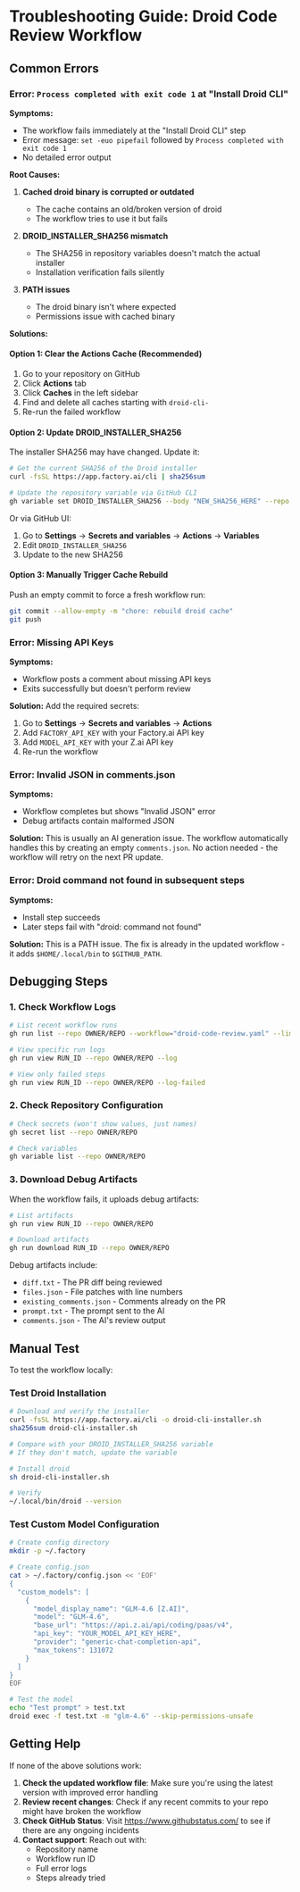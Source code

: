 # Troubleshooting Guide: Droid Code Review Workflow

## Common Errors

### Error: `Process completed with exit code 1` at "Install Droid CLI"

**Symptoms:**
- The workflow fails immediately at the "Install Droid CLI" step
- Error message: `set -euo pipefail` followed by `Process completed with exit code 1`
- No detailed error output

**Root Causes:**

1. **Cached droid binary is corrupted or outdated**
   - The cache contains an old/broken version of droid
   - The workflow tries to use it but fails

2. **DROID_INSTALLER_SHA256 mismatch**
   - The SHA256 in repository variables doesn't match the actual installer
   - Installation verification fails silently

3. **PATH issues**
   - The droid binary isn't where expected
   - Permissions issue with cached binary

**Solutions:**

#### Option 1: Clear the Actions Cache (Recommended)

1. Go to your repository on GitHub
2. Click **Actions** tab
3. Click **Caches** in the left sidebar
4. Find and delete all caches starting with `droid-cli-`
5. Re-run the failed workflow

#### Option 2: Update DROID_INSTALLER_SHA256

The installer SHA256 may have changed. Update it:

```bash
# Get the current SHA256 of the Droid installer
curl -fsSL https://app.factory.ai/cli | sha256sum

# Update the repository variable via GitHub CLI
gh variable set DROID_INSTALLER_SHA256 --body "NEW_SHA256_HERE" --repo YOUR_OWNER/YOUR_REPO
```

Or via GitHub UI:
1. Go to **Settings** → **Secrets and variables** → **Actions** → **Variables**
2. Edit `DROID_INSTALLER_SHA256`
3. Update to the new SHA256

#### Option 3: Manually Trigger Cache Rebuild

Push an empty commit to force a fresh workflow run:

```bash
git commit --allow-empty -m "chore: rebuild droid cache"
git push
```

### Error: Missing API Keys

**Symptoms:**
- Workflow posts a comment about missing API keys
- Exits successfully but doesn't perform review

**Solution:**
Add the required secrets:

1. Go to **Settings** → **Secrets and variables** → **Actions**
2. Add `FACTORY_API_KEY` with your Factory.ai API key
3. Add `MODEL_API_KEY` with your Z.ai API key
4. Re-run the workflow

### Error: Invalid JSON in comments.json

**Symptoms:**
- Workflow completes but shows "Invalid JSON" error
- Debug artifacts contain malformed JSON

**Solution:**
This is usually an AI generation issue. The workflow automatically handles this by creating an empty `comments.json`. No action needed - the workflow will retry on the next PR update.

### Error: Droid command not found in subsequent steps

**Symptoms:**
- Install step succeeds
- Later steps fail with "droid: command not found"

**Solution:**
This is a PATH issue. The fix is already in the updated workflow - it adds `$HOME/.local/bin` to `$GITHUB_PATH`.

## Debugging Steps

### 1. Check Workflow Logs

```bash
# List recent workflow runs
gh run list --repo OWNER/REPO --workflow="droid-code-review.yaml" --limit 5

# View specific run logs
gh run view RUN_ID --repo OWNER/REPO --log

# View only failed steps
gh run view RUN_ID --repo OWNER/REPO --log-failed
```

### 2. Check Repository Configuration

```bash
# Check secrets (won't show values, just names)
gh secret list --repo OWNER/REPO

# Check variables
gh variable list --repo OWNER/REPO
```

### 3. Download Debug Artifacts

When the workflow fails, it uploads debug artifacts:

```bash
# List artifacts
gh run view RUN_ID --repo OWNER/REPO

# Download artifacts
gh run download RUN_ID --repo OWNER/REPO
```

Debug artifacts include:
- `diff.txt` - The PR diff being reviewed
- `files.json` - File patches with line numbers
- `existing_comments.json` - Comments already on the PR
- `prompt.txt` - The prompt sent to the AI
- `comments.json` - The AI's review output

## Manual Test

To test the workflow locally:

### Test Droid Installation

```bash
# Download and verify the installer
curl -fsSL https://app.factory.ai/cli -o droid-cli-installer.sh
sha256sum droid-cli-installer.sh

# Compare with your DROID_INSTALLER_SHA256 variable
# If they don't match, update the variable

# Install droid
sh droid-cli-installer.sh

# Verify
~/.local/bin/droid --version
```

### Test Custom Model Configuration

```bash
# Create config directory
mkdir -p ~/.factory

# Create config.json
cat > ~/.factory/config.json << 'EOF'
{
  "custom_models": [
    {
      "model_display_name": "GLM-4.6 [Z.AI]",
      "model": "GLM-4.6",
      "base_url": "https://api.z.ai/api/coding/paas/v4",
      "api_key": "YOUR_MODEL_API_KEY_HERE",
      "provider": "generic-chat-completion-api",
      "max_tokens": 131072
    }
  ]
}
EOF

# Test the model
echo "Test prompt" > test.txt
droid exec -f test.txt -m "glm-4.6" --skip-permissions-unsafe
```

## Getting Help

If none of the above solutions work:

1. **Check the updated workflow file**: Make sure you're using the latest version with improved error handling
2. **Review recent changes**: Check if any recent commits to your repo might have broken the workflow
3. **Check GitHub Status**: Visit https://www.githubstatus.com/ to see if there are any ongoing incidents
4. **Contact support**: Reach out with:
   - Repository name
   - Workflow run ID
   - Full error logs
   - Steps already tried
